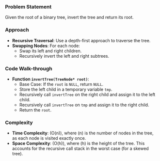 ### Problem Statement
Given the root of a binary tree, invert the tree and return its root.

### Approach
- **Recursive Traversal**: Use a depth-first approach to traverse the tree.
- **Swapping Nodes**: For each node:
  - Swap its left and right children.
  - Recursively invert the left and right subtrees.

### Code Walk-through
- **Function `invertTree(TreeNode* root)`**:
  - Base Case: If the `root` is `NULL`, return `NULL`.
  - Store the left child in a temporary variable `tmp`.
  - Recursively call `invertTree` on the right child and assign it to the left child.
  - Recursively call `invertTree` on `tmp` and assign it to the right child.
  - Return the `root`.

### Complexity
- **Time Complexity**: \(O(n)\), where \(n\) is the number of nodes in the tree, as each node is visited exactly once.
- **Space Complexity**: \(O(h)\), where \(h\) is the height of the tree. This accounts for the recursive call stack in the worst case (for a skewed tree).

